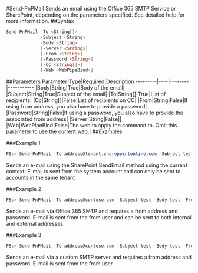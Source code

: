 #Send-PnPMail
Sends an email using the Office 365 SMTP Service or SharePoint, depending on the parameters specified. See detailed help for more information.
##Syntax
```powershell
Send-PnPMail -To <String[]>
             -Subject <String>
             -Body <String>
             [-Server <String>]
             [-From <String>]
             [-Password <String>]
             [-Cc <String[]>]
             [-Web <WebPipeBind>]
```


##Parameters
Parameter|Type|Required|Description
---------|----|--------|-----------
|Body|String|True|Body of the email|
|Subject|String|True|Subject of the email|
|To|String[]|True|List of recipients|
|Cc|String[]|False|List of recipients on CC|
|From|String|False|If using from address, you also have to provide a password|
|Password|String|False|If using a password, you also have to provide the associated from address|
|Server|String|False||
|Web|WebPipeBind|False|The web to apply the command to. Omit this parameter to use the current web.|
##Examples

###Example 1
```powershell
PS:> Send-PnPMail -To address@tenant.sharepointonline.com -Subject test -Body test
```
Sends an e-mail using the SharePoint SendEmail method using the current context. E-mail is sent from the system account and can only be sent to accounts in the same tenant

###Example 2
```powershell
PS:> Send-PnPMail -To address@contoso.com -Subject test -Body test -From me@tenant.onmicrosoft.com -Password xyz
```
Sends an e-mail via Office 365 SMTP and requires a from address and password. E-mail is sent from the from user and can be sent to both internal and external addresses.

###Example 3
```powershell
PS:> Send-PnPMail -To address@contoso.com -Subject test -Body test -From me@server.net -Password xyz -Server yoursmtp.server.net
```
Sends an e-mail via a custom SMTP server and requires a from address and password. E-mail is sent from the from user.
